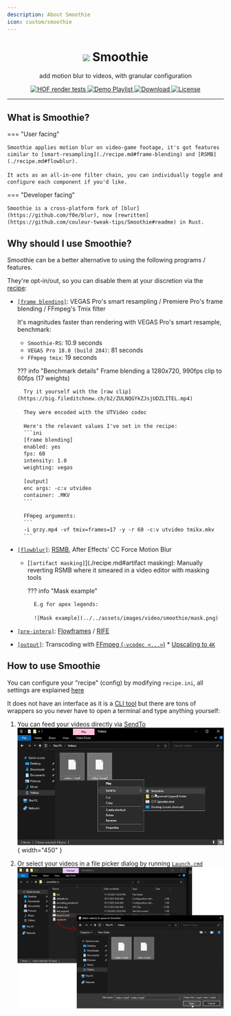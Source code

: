 ```yaml
---
description: About Smoothie
icon: custom/smoothie
---
```



<h1 align="center">
    <!-- yup if i put a line break they're not actually centered =( -->
    <img src="/assets/images/video/smoothie/logo.svg" width=100 /> Smoothie
</h1>
<p align="center">
    add motion blur to videos, with granular configuration
</p>
<p align="center">
    <a href="https://discord.com/channels/774315187183288411/1051234238835474502">
        <img src="https://img.shields.io/badge/HOF%20render%20tests-white?logo=discord" alt="HOF render tests" />
    </a>
    <a href="https://www.youtube.com/playlist?list=PLrsLsEZL_o4M_yTqZGwN5cM5ZxJTqkWkZ">
        <img src="https://img.shields.io/badge/Demo%20Playlist-FF0000?logo=youtube" alt="Demo Playlist" />
    </a>
    <a href="https://github.com/couleur-tweak-tips/smoothie-rs/releases/latest/download/smoothie-rs-nightly.zip">
        <img src="https://img.shields.io/badge/Download%20(.zip)-8A2BE2" alt="Download" />
    </a>
    <a href="https://github.com/couleur-tweak-tips/TweakList/blob/master/LICENSE">
        <img src="https://img.shields.io/github/license/couleur-tweak-tips/TweakList.svg" alt="License" />
    </a>
</p>

---

## What is Smoothie?

=== "User facing"

    Smoothie applies motion blur on video-game footage, it's got features similar to [smart-resampling](./recipe.md#frame-blending) and [RSMB](./recipe.md#flowblur).
    
    It acts as an all-in-one filter chain, you can individually toggle and configure each component if you'd like.


=== "Developer facing"

    Smoothie is a cross-platform fork of [blur](https://github.com/f0e/blur), now [rewritten](https://github.com/couleur-tweak-tips/Smoothie#readme) in Rust.

## Why should I use Smoothie?

Smoothie can be a better alternative to using the following programs / features.

They're opt-in/out, so you can disable them at your discretion via the [recipe](./recipe.md):

* [`[frame blending]`](./recipe.md#frame-blending): VEGAS Pro's smart resampling / Premiere Pro's frame blending / FFmpeg's Tmix filter
    
    It's magnitudes faster than rendering with VEGAS Pro's smart resample, benchmark:


    * `Smoothie-RS`: 10.9 seconds
    * `VEGAS Pro 18.0 (build 284)`: 81 seconds
    * `FFmpeg tmix`: 19 seconds

    ??? info "Benchmark details"
        Frame blending a 1280x720, 990fps clip to 60fps (17 weights)

        Try it yourself with the [raw clip](https://big.fileditchnew.ch/b2/ZULNQGYkZJsjUDZLITEL.mp4)

        They were encoded with the UTVideo codec

        Here's the relevant values I've set in the recipe:
        ```ini
        [frame blending]
        enabled: yes
        fps: 60
        intensity: 1.0
        weighting: vegas

        [output]
        enc args: -c:v utvideo
        container: .MKV
        ```

        FFmpeg arguments:
        ```
        -i grzy.mp4 -vf tmix=frames=17 -y -r 60 -c:v utvideo tmikx.mkv
        ```

* [`[flowblur]`](./recipe.md#flowblur): [RSMB](https://revisionfx.com/products/rsmb/), After Effects' CC Force Motion Blur
    * [`[artifact masking]`](./recipe.md#artifact masking): Manually reverting RSMB where it smeared in a video editor with masking tools
    
        ??? info "Mask example"

            E.g for apex legends:
            
            ![Mask example](../../assets/images/video/smoothie/mask.png)

* [`[pre-interp]`](./recipe.md#pre-interp): [Flowframes](https://nmkd.itch.io/flowframes) / [RIFE](https://github.com/megvii-research/ECCV2022-RIFE)
* [`[output]`](./recipe.md#output): Transcoding with [FFmpeg (`-vcodec <...>`)](https://ffmpeg.org/ffmpeg-all.html#Main-options)
        * [Upscaling to `4K`](../ffmpeg/upscaling.md)


## How to use Smoothie

You can configure your "recipe" (config) by modifying `recipe.ini`, all settings are explained [here](./recipe.md)

It does not have an interface as it is a [CLI tool](https://en.wikipedia.org/wiki/Command-line_interface) but there are tons of wrappers so you never have to open a terminal and type anything yourself:

1. You can feed your videos directly via [SendTo](../sendto.md) ![Send To folder](../../assets/images/video/smoothie/smoothiesendto.png){ width="450" }

2. Or select your videos in a file picker dialog by running [`Launch.cmd`](https://github.com/couleur-tweak-tips/smoothie-rs/blob/5bedf4ff231fd56832deacf4e32c5eb9f640c004/.github/workflows/shipper.ps1#L22) ![Launch.cmd preview](../../assets/images/video/smoothie/launch.png)

